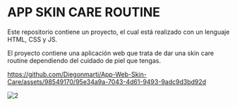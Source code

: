# APP SKIN CARE ROUTINE
Este repositorio contiene un proyecto, el cual está realizado con un lenguaje HTML, CSS y JS.

El proyecto contiene una aplicación web que trata de dar una skin care routine dependiendo del cuidado de piel que tengas.


https://github.com/Diegonmarti/App-Web-Skin-Care/assets/98549170/95e34a9a-7043-4d61-9493-9adc9d3bd92d

![2](https://github.com/Diegonmarti/App-Web-Skin-Care/assets/98549170/0492a3eb-caf5-4fc6-ba0c-dafd1b7407e1)

